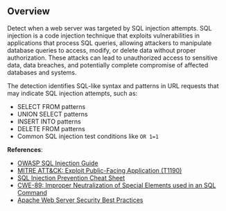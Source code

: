 ## Overview

Detect when a web server was targeted by SQL injection attempts. SQL injection is a code injection technique that exploits vulnerabilities in applications that process SQL queries, allowing attackers to manipulate database queries to access, modify, or delete data without proper authorization. These attacks can lead to unauthorized access to sensitive data, data breaches, and potentially complete compromise of affected databases and systems.

The detection identifies SQL-like syntax and patterns in URL requests that may indicate SQL injection attempts, such as:
- SELECT FROM patterns
- UNION SELECT patterns
- INSERT INTO patterns
- DELETE FROM patterns
- Common SQL injection test conditions like `OR 1=1`

**References**:
- [OWASP SQL Injection Guide](https://owasp.org/www-community/attacks/SQL_Injection)
- [MITRE ATT&CK: Exploit Public-Facing Application (T1190)](https://attack.mitre.org/techniques/T1190/)
- [SQL Injection Prevention Cheat Sheet](https://cheatsheetseries.owasp.org/cheatsheets/SQL_Injection_Prevention_Cheat_Sheet.html)
- [CWE-89: Improper Neutralization of Special Elements used in an SQL Command](https://cwe.mitre.org/data/definitions/89.html)
- [Apache Web Server Security Best Practices](https://httpd.apache.org/docs/2.4/misc/security_tips.html) 
